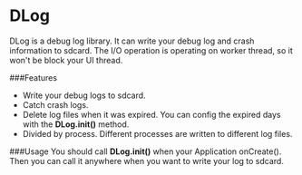 # DLog
DLog is a debug log library. It can write your debug log and crash information to sdcard.
The I/O operation is operating on worker thread, so it won't be block your UI thread.

###Features
* Write your debug logs to sdcard.
* Catch crash logs.
* Delete log files when it was expired. You can config the expired days with the **DLog.init()** method.
* Divided by process. Different processes are written to different log files.

###Usage
You should call **DLog.init()** when your Application onCreate(). 
Then you can call it anywhere when you want to write your log to sdcard.
